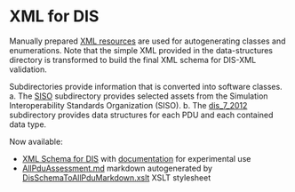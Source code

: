 # XML for DIS

Manually prepared [XML resources](dis_7_2012) are used for autogenerating classes and enumerations.
Note that the simple XML provided in the data-structures directory is transformed 
to build the final XML schema for DIS-XML validation.

Subdirectories provide information that is converted into software classes.  
a.  The [SISO](SISO) subdirectory provides selected assets from the Simulation Interoperability Standards Organization (SISO).
b.  The [dis_7_2012](dis_7_2012) subdirectory provides data structures for each PDU and each contained data type.

Now available:
* [XML Schema for DIS](DIS_7_2012.autogenerated.xsd) with [documentation](https://savage.nps.edu/open-dis7-java/xml/SchemaDocumentation/DIS_7_2012.autogenerated.html) for experimental use
* [AllPduAssessment.md](AllPduAssessment.md) markdown autogenerated by [DisSchemaToAllPduMarkdown.xslt](DisSchemaToAllPduMarkdown.xslt) XSLT stylesheet
